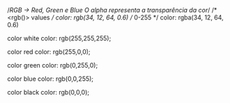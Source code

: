 /*RGB → Red, Green e Blue
O alpha representa a transparência da cor*/
/*<rgb()> values */
color: rgb(34, 12, 64, 0.6) /* 0-255 */
color: rgba(34, 12, 64, 0.6)

color white
color: rgb(255,255,255);

color red
color: rgb(255,0,0);

color green
color: rgb(0,255,0);

color blue
color: rgb(0,0,255);

color black
color: rgb(0,0,0); 